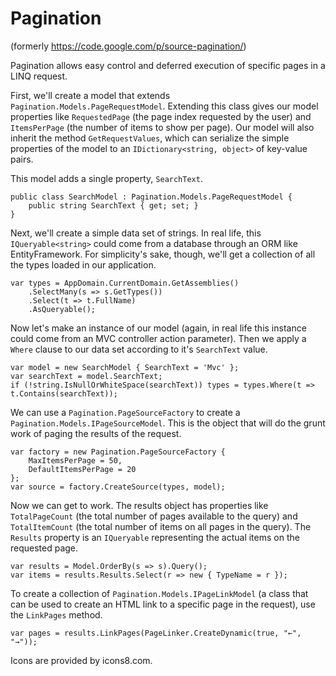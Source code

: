 Pagination
==========
(formerly https://code.google.com/p/source-pagination/)

Pagination allows easy control and deferred execution of specific pages in a LINQ request.

First, we'll create a model that extends `Pagination.Models.PageRequestModel`. Extending this class gives our model properties like `RequestedPage` (the page index requested by the user) and `ItemsPerPage` (the number of items to show per page). Our model will also inherit the method `GetRequestValues`, which can serialize the simple properties of the model to an `IDictionary<string, object>` of key-value pairs.

This model adds a single property, `SearchText`.

    public class SearchModel : Pagination.Models.PageRequestModel {
        public string SearchText { get; set; }
    }

Next, we'll create a simple data set of strings. In real life, this `IQueryable<string>` could come from a database through an ORM like EntityFramework. For simplicity's sake, though, we'll get a collection of all the types loaded in our application.

    var types = AppDomain.CurrentDomain.GetAssemblies()
        .SelectMany(s => s.GetTypes())
        .Select(t => t.FullName)
        .AsQueryable();

Now let's make an instance of our model (again, in real life this instance could come from an MVC controller action parameter). Then we apply a `Where` clause to our data set according to it's `SearchText` value.

    var model = new SearchModel { SearchText = 'Mvc' };
    var searchText = model.SearchText;
    if (!string.IsNullOrWhiteSpace(searchText)) types = types.Where(t => t.Contains(searchText));

We can use a `Pagination.PageSourceFactory` to create a `Pagination.Models.IPageSourceModel`. This is the object that will do the grunt work of paging the results of the request.

    var factory = new Pagination.PageSourceFactory {
        MaxItemsPerPage = 50,
        DefaultItemsPerPage = 20
    };
    var source = factory.CreateSource(types, model);

Now we can get to work. The results object has properties like `TotalPageCount` (the total number of pages available to the query) and `TotalItemCount` (the total number of items on all pages in the query). The `Results` property is an `IQueryable` representing the actual items on the requested page.

    var results = Model.OrderBy(s => s).Query();
    var items = results.Results.Select(r => new { TypeName = r });

To create a collection of `Pagination.Models.IPageLinkModel` (a class that can be used to create an HTML link to a specific page in the request), use the `LinkPages` method.

    var pages = results.LinkPages(PageLinker.CreateDynamic(true, "←", "→"));

Icons are provided by icons8.com.
